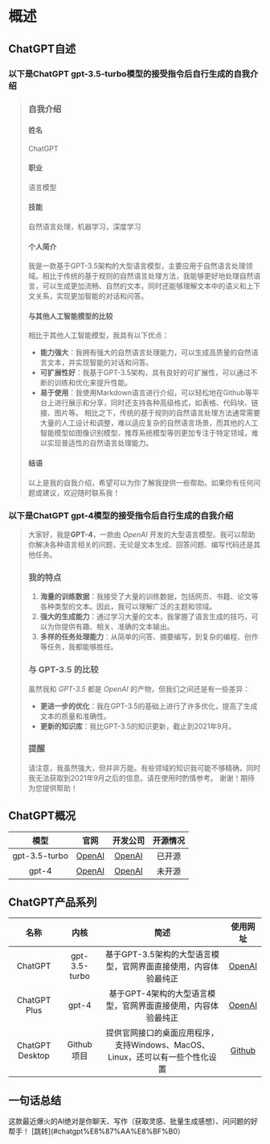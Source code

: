 # 概述

## ChatGPT自述
### **以下是ChatGPT gpt-3.5-turbo模型的接受指令后自行生成的自我介绍**
>### 自我介绍
>#### 姓名
>ChatGPT
>#### 职业
>语言模型
>#### 技能
>自然语言处理，机器学习，深度学习
>#### 个人简介
>我是一款基于GPT-3.5架构的大型语言模型，主要应用于自然语言处理领域。相比于传统的基于规则的自然语言处理方法，我能够更好地处理自然语言，可以生成更加流畅、自然的文本，同时还能够理解文本中的语义和上下文关系，实现更加智能的对话和问答。
>#### 与其他人工智能模型的比较
>相比于其他人工智能模型，我具有以下优点：
>- **能力强大**：我拥有强大的自然语言处理能力，可以生成高质量的自然语言文本，并实现智能的对话和问答。
>- **可扩展性好**：我基于GPT-3.5架构，具有良好的可扩展性，可以通过不断的训练和优化来提升性能。
>- **易于使用**：我使用Markdown语言进行介绍，可以轻松地在Github等平台上进行展示和分享，同时还支持各种高级格式，如表格、代码块、链接、图片等。
>相比之下，传统的基于规则的自然语言处理方法通常需要大量的人工设计和调整，难以适应复杂的自然语言场景，而其他的人工智能模型如图像识别模型、推荐系统模型等则更加专注于特定领域，难以实现普适性的自然语言处理能力。
>#### 结语
>以上是我的自我介绍，希望可以为你了解我提供一些帮助。如果你有任何问题或建议，欢迎随时联系我！

### **以下是ChatGPT gpt-4模型的接受指令后自行生成的自我介绍**
>大家好，我是**GPT-4**，一款由 *OpenAI* 开发的大型语言模型。我可以帮助你解决各种语言相关的问题，无论是文本生成、回答问题、编写代码还是其他任务。
>### 我的特点
>1. **海量的训练数据**：我接受了大量的训练数据，包括网页、书籍、论文等各种类型的文本。因此，我可以理解广泛的主题和领域。
>2. **强大的生成能力**：通过学习大量的文本，我掌握了语言生成的技巧，可以为你提供有趣、相关、准确的文本输出。
>3. **多样的任务处理能力**：从简单的问答、摘要编写，到复杂的编程、创作等任务，我都能够胜任。
>### 与 GPT-3.5 的比较
>虽然我和 *GPT-3.5* 都是 *OpenAI* 的产物，但我们之间还是有一些差异：
>- **更进一步的优化**：我在GPT-3.5的基础上进行了许多优化，提高了生成文本的质量和准确性。
>- **更新的知识库**：我比GPT-3.5的知识更新，截止到2021年9月。
>### 提醒
>请注意，我虽然强大，但并非万能。有些领域的知识我可能不够精确，同时我无法获取到2021年9月之后的信息。请在使用时酌情参考。
>谢谢！期待为您提供帮助！

## ChatGPT概况  <a name="#chatgptgai-kuang"></a>
|     模型      |                官网                |           开发公司            | 开源情况 |
| :-----------: | :--------------------------------: | :---------------------------: | :------: |
| gpt-3.5-turbo | [OpenAI](https://chat.openai.com/) | [OpenAI](https://openai.com/) |  已开源  |
|     gpt-4     | [OpenAI](https://chat.openai.com/) | [OpenAI](https://openai.com/) |  未开源  |

## ChatGPT产品系列
|      名称       |     内核      |                                     简述                                      |                  使用网址                  |
| :-------------: | :-----------: | :---------------------------------------------------------------------------: | :----------------------------------------: |
|     ChatGPT     | gpt-3.5-turbo |        基于GPT-3.5架构的大型语言模型，官网界面直接使用，内容体验最纯正        |     [OpenAI](https://chat.openai.com/)     |
|  ChatGPT Plus   |     gpt-4     |         基于GPT-4架构的大型语言模型，官网界面直接使用，内容体验最纯正         |     [OpenAI](https://chat.openai.com/)     |
| ChatGPT Desktop |  Github项目   | 提供官网接口的桌面应用程序，支持Windows、MacOS、Linux，还可以有一些个性化设置 | [Github](https://github.com/lencx/ChatGPT) |

## 一句话总结
这款最近爆火的AI绝对是你聊天、写作（获取灵感、批量生成感想）、问问题的好帮手！
[跳转](#chatgpt%E8%87%AA%E8%BF%B0）